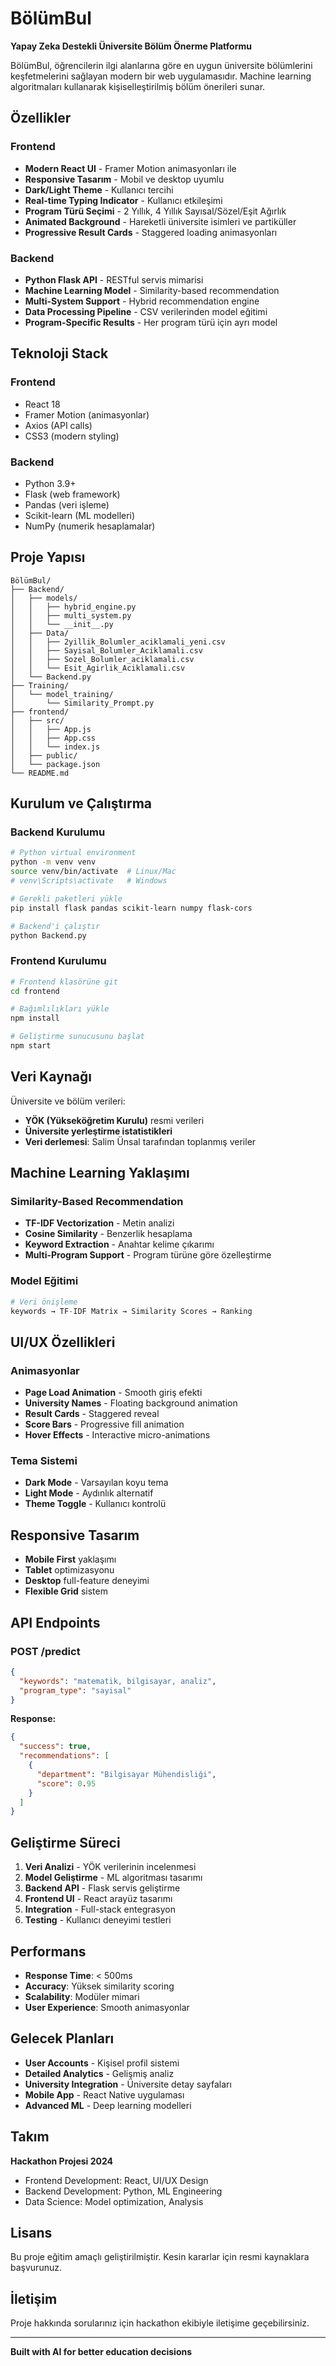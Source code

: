 # BölümBul

**Yapay Zeka Destekli Üniversite Bölüm Önerme Platformu**

BölümBul, öğrencilerin ilgi alanlarına göre en uygun üniversite bölümlerini keşfetmelerini sağlayan modern bir web uygulamasıdır. Machine learning algoritmaları kullanarak kişiselleştirilmiş bölüm önerileri sunar.

## Özellikler

### Frontend
- **Modern React UI** - Framer Motion animasyonları ile
- **Responsive Tasarım** - Mobil ve desktop uyumlu
- **Dark/Light Theme** - Kullanıcı tercihi
- **Real-time Typing Indicator** - Kullanıcı etkileşimi
- **Program Türü Seçimi** - 2 Yıllık, 4 Yıllık Sayısal/Sözel/Eşit Ağırlık
- **Animated Background** - Hareketli üniversite isimleri ve partiküller
- **Progressive Result Cards** - Staggered loading animasyonları

### Backend
- **Python Flask API** - RESTful servis mimarisi
- **Machine Learning Model** - Similarity-based recommendation
- **Multi-System Support** - Hybrid recommendation engine
- **Data Processing Pipeline** - CSV verilerinden model eğitimi
- **Program-Specific Results** - Her program türü için ayrı model

## Teknoloji Stack

### Frontend
- React 18
- Framer Motion (animasyonlar)
- Axios (API calls)
- CSS3 (modern styling)

### Backend
- Python 3.9+
- Flask (web framework)
- Pandas (veri işleme)
- Scikit-learn (ML modelleri)
- NumPy (numerik hesaplamalar)

## Proje Yapısı

```
BölümBul/
├── Backend/
│   ├── models/
│   │   ├── hybrid_engine.py
│   │   ├── multi_system.py
│   │   └── __init__.py
│   ├── Data/
│   │   ├── 2yillik_Bolumler_aciklamali_yeni.csv
│   │   ├── Sayisal_Bolumler_Aciklamali.csv
│   │   ├── Sozel_Bolumler_aciklamali.csv
│   │   └── Esit_Agirlik_Aciklamali.csv
│   └── Backend.py
├── Training/
│   └── model_training/
│       └── Similarity_Prompt.py
├── frontend/
│   ├── src/
│   │   ├── App.js
│   │   ├── App.css
│   │   └── index.js
│   ├── public/
│   └── package.json
└── README.md
```

## Kurulum ve Çalıştırma

### Backend Kurulumu

```bash
# Python virtual environment
python -m venv venv
source venv/bin/activate  # Linux/Mac
# venv\Scripts\activate   # Windows

# Gerekli paketleri yükle
pip install flask pandas scikit-learn numpy flask-cors

# Backend'i çalıştır
python Backend.py
```

### Frontend Kurulumu

```bash
# Frontend klasörüne git
cd frontend

# Bağımlılıkları yükle
npm install

# Geliştirme sunucusunu başlat
npm start
```

## Veri Kaynağı

Üniversite ve bölüm verileri:
- **YÖK (Yükseköğretim Kurulu)** resmi verileri
- **Üniversite yerleştirme istatistikleri**
- **Veri derlemesi**: Salim Ünsal tarafından toplanmış veriler

## Machine Learning Yaklaşımı

### Similarity-Based Recommendation
- **TF-IDF Vectorization** - Metin analizi
- **Cosine Similarity** - Benzerlik hesaplama
- **Keyword Extraction** - Anahtar kelime çıkarımı
- **Multi-Program Support** - Program türüne göre özelleştirme

### Model Eğitimi
```python
# Veri önişleme
keywords → TF-IDF Matrix → Similarity Scores → Ranking
```

## UI/UX Özellikleri

### Animasyonlar
- **Page Load Animation** - Smooth giriş efekti
- **University Names** - Floating background animation
- **Result Cards** - Staggered reveal
- **Score Bars** - Progressive fill animation
- **Hover Effects** - Interactive micro-animations

### Tema Sistemi
- **Dark Mode** - Varsayılan koyu tema
- **Light Mode** - Aydınlık alternatif
- **Theme Toggle** - Kullanıcı kontrolü

## Responsive Tasarım

- **Mobile First** yaklaşımı
- **Tablet** optimizasyonu
- **Desktop** full-feature deneyimi
- **Flexible Grid** sistem

## API Endpoints

### POST /predict
```json
{
  "keywords": "matematik, bilgisayar, analiz",
  "program_type": "sayisal"
}
```

**Response:**
```json
{
  "success": true,
  "recommendations": [
    {
      "department": "Bilgisayar Mühendisliği",
      "score": 0.95
    }
  ]
}
```

## Geliştirme Süreci

1. **Veri Analizi** - YÖK verilerinin incelenmesi
2. **Model Geliştirme** - ML algoritması tasarımı
3. **Backend API** - Flask servis geliştirme
4. **Frontend UI** - React arayüz tasarımı
5. **Integration** - Full-stack entegrasyon
6. **Testing** - Kullanıcı deneyimi testleri

## Performans

- **Response Time**: < 500ms
- **Accuracy**: Yüksek similarity scoring
- **Scalability**: Modüler mimari
- **User Experience**: Smooth animasyonlar

## Gelecek Planları

- **User Accounts** - Kişisel profil sistemi
- **Detailed Analytics** - Gelişmiş analiz
- **University Integration** - Üniversite detay sayfaları
- **Mobile App** - React Native uygulaması
- **Advanced ML** - Deep learning modelleri

## Takım

**Hackathon Projesi 2024**
- Frontend Development: React, UI/UX Design
- Backend Development: Python, ML Engineering
- Data Science: Model optimization, Analysis

## Lisans

Bu proje eğitim amaçlı geliştirilmiştir. Kesin kararlar için resmi kaynaklara başvurunuz.

## İletişim

Proje hakkında sorularınız için hackathon ekibiyle iletişime geçebilirsiniz.

---

**Built with AI for better education decisions**